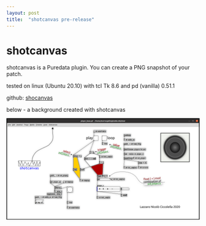 ```yaml
---
layout: post
title:  "shotcanvas pre-release"
---
```


# shotcanvas

shotcanvas is a Puredata plugin. You can create a PNG snapshot of your patch.

tested on linux (Ubuntu 20.10) with tcl Tk 8.6 and pd (vanilla) 0.51.1

github: [shocanvas](https://github.com/marrongiallo/shotcanvas)

below - a background created with shotcanvas

![screenshot made by shotcanvas](assets/shotcanvas_screenshot.png)